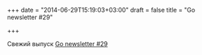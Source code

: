 +++
date = "2014-06-29T15:19:03+03:00"
draft = false
title = "Go newsletter #29"

+++

<p>Свежий выпуск <a href="http://www.golangweekly.com/archive/go-newsletter-issue-29/">Go&nbsp;newsletter #29</a></p>

